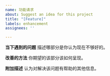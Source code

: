 ```yaml
---
name: 功能请求
about: Suggest an idea for this project
title: "[Feature]"
labels: enhancement
assignees: ''

---
```


**当下遇到的问题**
描述哪部分是你认为现在不够好的。

**改善的方法**
你期望的该部分该如何呈现。

**附加描述**
认为对解决该问题有帮助的其他信息。
